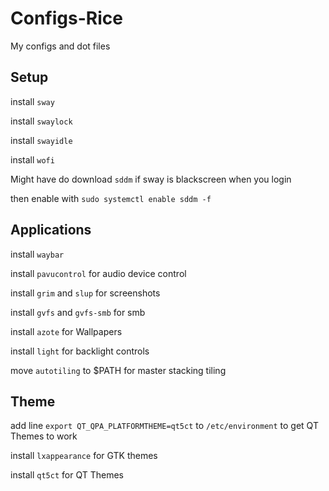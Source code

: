 # Configs-Rice
My configs and dot files

## Setup

install `sway`

install `swaylock`

install `swayidle`

install `wofi`

Might have do download `sddm` if sway is blackscreen when you login

then enable with `sudo systemctl enable sddm -f`

## Applications

install `waybar`

install `pavucontrol` for audio device control

install `grim` and `slup` for screenshots

install `gvfs` and `gvfs-smb` for smb

install `azote` for Wallpapers

install `light` for backlight controls

move `autotiling` to $PATH for master stacking tiling

## Theme

add line `export QT_QPA_PLATFORMTHEME=qt5ct` to `/etc/environment` to get QT Themes to work

install `lxappearance` for GTK themes

install `qt5ct` for QT Themes


